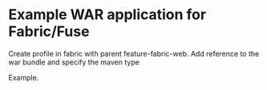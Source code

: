 Example WAR application for Fabric/Fuse
====================

Create profile in fabric with parent feature-fabric-web.
Add reference to the war bundle and specify the maven type

Example.

